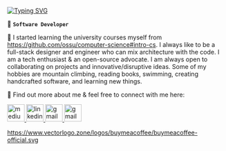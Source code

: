 [![Typing SVG](https://readme-typing-svg.demolab.com?font=Fira+Code&weight=600&pause=1000&color=00B0F7&vCenter=true&width=435&lines=Hi%2C+I'm+Vahid)](https://git.io/typing-svg)



🚀 **`Software Developer`**


🔭 I started learning the university courses myself from <https://github.com/ossu/computer-science#intro-cs>. I always like to be a full-stack designer and engineer who can mix architecture with the code. I am a tech enthusiast & an open-source advocate. I am always open to collaborating on projects and innovative/disruptive ideas. Some of my hobbies are mountain climbing, reading books, swimming, creating handcrafted software, and learning new things.

<p align="left">🧿 Find out more about me & feel free to connect with me here:</p>
<p align="left">
  <a href="https://medium.com/@zafarivahid" target="_blank" rel="noreferrer" title="https://medium.com/@zafarivahid">
    <img
      src="https://www.vectorlogo.zone/logos/medium/medium-icon.svg"
      alt="medium"
      width="40"
      height="40"
      style="background:white"
    />
  </a>
  <a href="https://www.linkedin.com/in/vahid-zafari/" target="_blank" rel="noreferrer" title="https://www.linkedin.com/in/vahid-zafari/">
    <img
      src="https://www.vectorlogo.zone/logos/linkedin/linkedin-icon.svg"
      alt="linkedin"
      width="40"
      height="40"
    />
  </a>
  <a href="mailto:zafarivahid@gmail.com" target="_blank" rel="noreferrer" title="zafarivahid@gmail.com">
    <img
      src="https://www.vectorlogo.zone/logos/gmail/gmail-icon.svg"
      alt="gmail"
      width="40"
      height="40"
    />
  </a>  
  <a href="https://www.buymeacoffee.com/vahid.zafari" target="_blank" rel="noreferrer" title="Buy Me a Coffee">
    <img
      src="https://www.vectorlogo.zone/logos/buymeacoffee/buymeacoffee-official.svg"
      alt="gmail"
      height="40"
    />
  </a>
</p>


https://www.vectorlogo.zone/logos/buymeacoffee/buymeacoffee-official.svg
